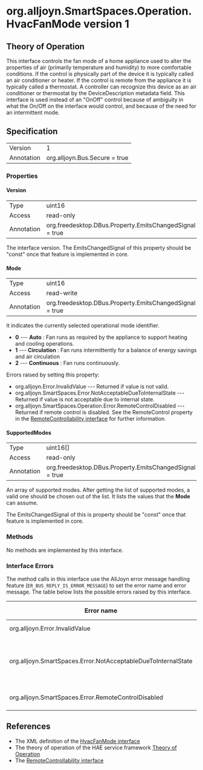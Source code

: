 # org.alljoyn.SmartSpaces.Operation.HvacFanMode version 1

## Theory of Operation

This interface controls the fan mode of  a  home appliance used to
alter the properties of air (primarily temperature and humidity) to more
comfortable conditions.
If the control is physically part of the device it is typically called an air
conditioner or heater.  If the control is remote from the appliance it is
typically called a thermostat.  A controller can recognize this device as an air
conditioner or thermostat by the DeviceDescription metadata field.
This interface is used instead of an "OnOff" control because of ambiguity in
what the On/Off on the interface would control, and because of the need for an
intermittent mode.


## Specification

|            |                                                                |
|------------|----------------------------------------------------------------|
| Version    | 1                                                              |
| Annotation | org.alljoyn.Bus.Secure = true                                  |

### Properties

#### Version

|            |                                                         |
| ---------- | ------------------------------------------------------- |
| Type       | uint16                                                  |
| Access     | read-only                                               |
| Annotation | org.freedesktop.DBus.Property.EmitsChangedSignal = true |

The interface version.  The EmitsChangedSignal of this property should be
"const" once that feature is implemented in core.

#### Mode

|            |                                                                |
|------------|----------------------------------------------------------------|
| Type       | uint16                                                         |
| Access     | read-write                                                     |
| Annotation | org.freedesktop.DBus.Property.EmitsChangedSignal = true        |

It indicates the currently selected operational mode identifier.

  * **0** --- **Auto** : Fan runs as required by the appliance to support heating
and cooling operations.
  * **1** --- **Circulation** : Fan runs intermittently for a balance of energy
savings and air circulation
  * **2** --- **Continuous** : Fan runs continuously.

Errors raised by setting this property:

* org.alljoyn.Error.InvalidValue --- Returned if value is not valid.
* org.alljoyn.SmartSpaces.Error.NotAcceptableDueToInternalState --- Returned
if value is not acceptable due to internal state.
* org.alljoyn.SmartSpaces.Operation.Error.RemoteControlDisabled --- Returned if 
remote control is disabled.   See the RemoteControl property in the
[RemoteControllability interface](RemoteControllability-v1) for further information.


#### SupportedModes

|            |                                                                |
|------------|----------------------------------------------------------------|
| Type       | uint16[]                                                       |
| Access     | read-only                                                      |
| Annotation | org.freedesktop.DBus.Property.EmitsChangedSignal = true        |

An array of supported  modes. After getting the list of supported modes, a valid
one should be chosen out of the list.  It lists the values that the **Mode** can
assume.

The EmitsChangedSignal of this is property should be "const" once that feature
is implemented in core.


### Methods

No methods are implemented by this interface.

### Interface Errors

The method calls in this interface use the AllJoyn error message handling feature
(`ER_BUS_REPLY_IS_ERROR_MESSAGE`) to set the error name and error message.
The table below lists the possible errors raised by this interface.

| Error name                                                    | Error message                                      |
|---------------------------------------------------------------|----------------------------------------------------|
| org.alljoyn.Error.InvalidValue                                | Value not supported                                       |
| org.alljoyn.SmartSpaces.Error.NotAcceptableDueToInternalState | The value is not acceptable due to internal state  |
| org.alljoyn.SmartSpaces.Error.RemoteControlDisabled           | Remote control is disabled                         |

## References

* The XML definition of the [HvacFanMode interface](HvacFanMode-v1.xml)
* The theory of operation of the HAE service framework [Theory of Operation](/org.alljoyn.SmartSpaces/theory-of-operation-v1)
* The [RemoteControllability interface](RemoteControllability-v1)

